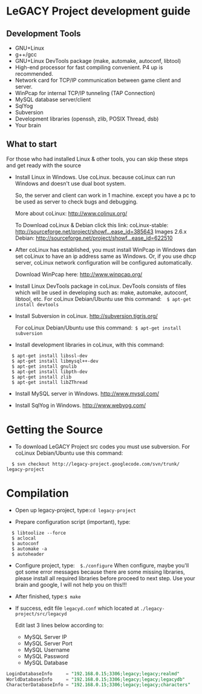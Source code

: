 LeGACY Project development guide
================================
Development Tools
-----------------
* GNU+Linux 
* g++/gcc
* GNU+Linux DevTools package (make, automake, autoconf, libtool)
* High-end processor for fast compiling convenient. P4 up is recommended.
* Network card for TCP/IP communication between game client and server.
* WinPcap for internal TCP/IP tunneling (TAP Connection)
* MySQL database server/client
* SqlYog
* Subversion
* Development libraries (openssh, zlib, POSIX Thread, dsb)
* Your brain

What to start
-------------
For those who had installed Linux & other tools, you can skip these steps 
and get ready with the source

* Install Linux in Windows. Use coLinux.
  because coLinux can run Windows and doesn't use dual boot system.
  
  So, the server and client can work in 1 machine.
  except you have a pc to be used as server to check bugs 
  and debugging.
   
  More about coLinux:
  http://www.colinux.org/
  
  To Download coLinux & Debian click this link:
  coLinux-stable: http://sourceforge.net/project/showf...ease_id=385643
  Images 2.6.x Debian: http://sourceforge.net/project/showf...ease_id=622510
  
* After coLinux has established, you must install WinPcap in
  Windows dan set coLinux to have an ip address same as Windows.
  Or, if you use dhcp server, coLinux network configuration
  will be configured automatically.
  
  Download WinPcap here: http://www.winpcap.org/


* Install Linux DevTools package in coLinux.
  DevTools consists of files which will be used in developing such as:
  make, automake, autoconf, libtool, etc.
  For coLinux Debian/Ubuntu use this command:```  $ apt-get install devtools```

* Install Subversion in coLinux. http://subversion.tigris.org/
  
  For coLinux Debian/Ubuntu use this command:``` $ apt-get install subversion```

* Install development libraries in coLinux, with this command:
```
  $ apt-get install libssl-dev
  $ apt-get install libmysql++-dev
  $ apt-get install gnulib
  $ apt-get install libpth-dev
  $ apt-get install zlib
  $ apt-get install libZThread
```
* Install MySQL server in Windows. http://www.mysql.com/

* Install SqlYog in Windows. http://www.webyog.com/

Getting the Source
==================

* To download LeGACY Project src codes you must use subversion.
  For coLinux Debian/Ubuntu use this command:
```
  $ svn checkout http://legacy-project.googlecode.com/svn/trunk/ legacy-project
```
Compilation
===========
* Open up legacy-project, type:```cd legacy-project```

* Prepare configuration script (important), type:
```
  $ libtoolize --force
  $ aclocal
  $ autoconf
  $ automake -a
  $ autoheader
```
* Configure project, type:```  $./configure```
  When configure, maybe you'll got some error messages because there are some
  missing libraries, please install all required libraries before proceed to
  next step. Use your brain and google, I will not help you on this!!!

* After finished, type:```$ make```
* If success, edit file ```legacyd.conf``` which located at ```./legacy-project/src/legacyd```

  Edit last 3 lines below according to:
  - MySQL Server IP
  - MySQL Server Port
  - MySQL Username
  - MySQL Password
  - MySQL Database
```sql
LoginDatabaseInfo     = "192.168.0.15;3306;legacy;legacy;realmd"
WorldDatabaseInfo     = "192.168.0.15;3306;legacy;legacy;legacydb"
CharacterDatabaseInfo = "192.168.0.15;3306;legacy;legacy;characters"
```
